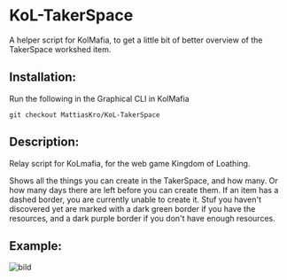 # KoL-TakerSpace
A helper script for KolMafia, to get a little bit of better overview of the TakerSpace workshed item.
## Installation:

Run the following in the Graphical CLI in KolMafia

```git checkout MattiasKro/KoL-TakerSpace```

## Description:

Relay script for KoLmafia, for the web game Kingdom of Loathing. 

Shows all the things you can create in the TakerSpace, and how many. Or how many days there are left before you can create them.
If an item has a dashed border, you are currently unable to create it. Stuf you haven't discovered yet are marked with a dark green border if you have the resources, and a dark purple border if you don't have enough resources.

## Example:
![bild](https://github.com/user-attachments/assets/f766fa6f-cb43-4a08-8145-b23060d8c355)

